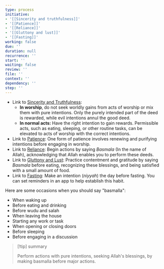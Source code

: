 ```yaml
---
type: process
initiative:
- '[[Sincerity and truthfulness]]'
- '[[Patience]]'
- '[[Reliance]]'
- '[[Gluttony and lust]]'
- '[[Fasting]]'
working: false
due: ''
duration: null
recurrence: ''
start: ''
waiting: false
review: ''
file: ''
context: ''
dependency: ''
step: ''
---
```


* Link to [Sincerity and Truthfulness](Initiatives/good%20traits/Sincerity%20and%20truthfulness.md):
	* **In worship**, do not seek worldly gains from acts of worship or mix them with pure intentions. Only the purely intended part of the deed is rewarded, while evil intentions annul the good deed.
	* **In normal acts:** Have the right intention to gain rewards. Permissible acts, such as eating, sleeping, or other routine tasks, can be elevated to acts of worship with the correct intentions.
* Link to [Patience](Initiatives/good%20traits/Patience.md): One form of patience involves renewing and purifying intentions before engaging in worship.
* Link to [Reliance](Initiatives/good%20traits/Reliance.md): Begin actions by saying _Basmala_ (In the name of Allah), acknowledging that Allah enables you to perform these deeds.
* Link to [Gluttony and Lust](Initiatives/bad%20traits/Gluttony%20and%20lust.md): Practice contentment and gratitude by saying _Basmala_ before eating, recognizing these blessings, and being satisfied with a small amount of food.
* Link to [Fasting](Initiatives/worship/Fasting.md): Make an intention (_niyyah_) the day before fasting. You can set reminders in an app to help establish this habit.

Here are some occasions when you should say "basmalla":

* When waking up
* Before eating and drinking
* Before wudu and salah
* When leaving the house
* Starting any work or task
* When opening or closing doors
* Before sleeping
* Before engaging in a discussion

> [!tip] summary
> 
> 
> Perform actions with pure intentions, seeking Allah's blessings, by making basmalla before major actions.
> 

